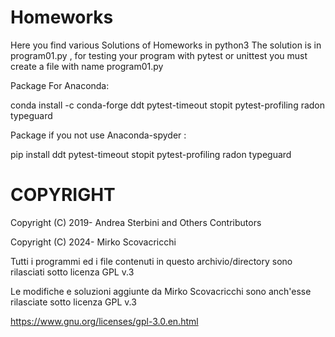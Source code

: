 # Homeworks
Here you find various Solutions of Homeworks in python3
The solution is in program01.py , for testing your program with pytest or unittest you must create a file with name program01.py

Package For Anaconda: 

conda install -c conda-forge ddt pytest-timeout stopit pytest-profiling radon typeguard

Package if you not use Anaconda-spyder :

pip install ddt pytest-timeout stopit pytest-profiling radon typeguard


COPYRIGHT
=========
Copyright (C) 2019- Andrea Sterbini and Others Contributors
    
					
Copyright (C) 2024-  Mirko Scovacricchi

Tutti i programmi ed i file contenuti in questo archivio/directory sono rilasciati sotto licenza GPL v.3

Le modifiche e soluzioni aggiunte da Mirko Scovacricchi sono anch'esse rilasciate sotto licenza GPL v.3

https://www.gnu.org/licenses/gpl-3.0.en.html
